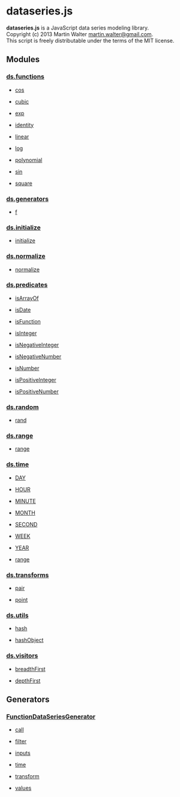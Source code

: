 

# dataseries.js

**dataseries.js** is a JavaScript data series modeling library.<br>
Copyright (c) 2013 Martin Walter <martin.walter@gmail.com>.<br>
This script is freely distributable under the terms of the MIT license.

## Modules

### <a href="ds.functions">ds.functions</a>

- <a href="ds.functions#wiki-cos">cos</a>

- <a href="ds.functions#wiki-cubic">cubic</a>

- <a href="ds.functions#wiki-exp">exp</a>

- <a href="ds.functions#wiki-identity">identity</a>

- <a href="ds.functions#wiki-linear">linear</a>

- <a href="ds.functions#wiki-log">log</a>

- <a href="ds.functions#wiki-polynomial">polynomial</a>

- <a href="ds.functions#wiki-sin">sin</a>

- <a href="ds.functions#wiki-square">square</a>

### <a href="ds.generators">ds.generators</a>

- <a href="ds.generators#wiki-f">f</a>

### <a href="ds.initialize">ds.initialize</a>

- <a href="ds.initialize#wiki-initialize">initialize</a>

### <a href="ds.normalize">ds.normalize</a>

- <a href="ds.normalize#wiki-normalize">normalize</a>

### <a href="ds.predicates">ds.predicates</a>

- <a href="ds.predicates#wiki-isArrayOf">isArrayOf</a>

- <a href="ds.predicates#wiki-isDate">isDate</a>

- <a href="ds.predicates#wiki-isFunction">isFunction</a>

- <a href="ds.predicates#wiki-isInteger">isInteger</a>

- <a href="ds.predicates#wiki-isNegativeInteger">isNegativeInteger</a>

- <a href="ds.predicates#wiki-isNegativeNumber">isNegativeNumber</a>

- <a href="ds.predicates#wiki-isNumber">isNumber</a>

- <a href="ds.predicates#wiki-isPositiveInteger">isPositiveInteger</a>

- <a href="ds.predicates#wiki-isPositiveNumber">isPositiveNumber</a>

### <a href="ds.random">ds.random</a>

- <a href="ds.random#wiki-rand">rand</a>

### <a href="ds.range">ds.range</a>

- <a href="ds.range#wiki-range">range</a>

### <a href="ds.time">ds.time</a>

- <a href="ds.time#wiki-DAY">DAY</a>

- <a href="ds.time#wiki-HOUR">HOUR</a>

- <a href="ds.time#wiki-MINUTE">MINUTE</a>

- <a href="ds.time#wiki-MONTH">MONTH</a>

- <a href="ds.time#wiki-SECOND">SECOND</a>

- <a href="ds.time#wiki-WEEK">WEEK</a>

- <a href="ds.time#wiki-YEAR">YEAR</a>

- <a href="ds.time#wiki-range">range</a>

### <a href="ds.transforms">ds.transforms</a>

- <a href="ds.transforms#wiki-pair">pair</a>

- <a href="ds.transforms#wiki-point">point</a>

### <a href="ds.utils">ds.utils</a>

- <a href="ds.utils#wiki-hash">hash</a>

- <a href="ds.utils#wiki-hashObject">hashObject</a>

### <a href="ds.visitors">ds.visitors</a>

- <a href="ds.visitors#wiki-breadthFirst">breadthFirst</a>

- <a href="ds.visitors#wiki-depthFirst">depthFirst</a>

## Generators

### <a href="FunctionDataSeriesGenerator">FunctionDataSeriesGenerator</a>

- <a href="FunctionDataSeriesGenerator#wiki-call">call</a>

- <a href="FunctionDataSeriesGenerator#wiki-filter">filter</a>

- <a href="FunctionDataSeriesGenerator#wiki-inputs">inputs</a>

- <a href="FunctionDataSeriesGenerator#wiki-time">time</a>

- <a href="FunctionDataSeriesGenerator#wiki-transform">transform</a>

- <a href="FunctionDataSeriesGenerator#wiki-values">values</a>

